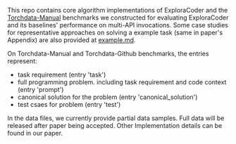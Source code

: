 This repo contains core algorithm implementations of ExploraCoder and the [Torchdata-Manual](./torchdata_manual.json) benchmarks we constructed for evaluating ExploraCoder and its baselines' performance on multi-API invocations. Some case studies for representative approaches on solving a example task (same in paper's Appendix) are also provided at [example.md](./example.md).

On Torchdata-Manual and Torchdata-Github benchmarks, the entries represent:
- task requirement (entry 'task')
- full programming problem. including task requirement and code context (entry 'prompt') 
- canonical solution for the problem (entry 'canonical_solution')
- test csaes for problem (entry 'test')

In the data files, we currently provide partial data samples. Full data will be released after paper being accepted. 
Other Implementation details can be found in our paper.
